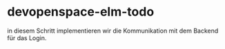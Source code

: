 # devopenspace-elm-todo

in diesem Schritt implementieren wir die Kommunikation mit dem Backend
für das Login.
